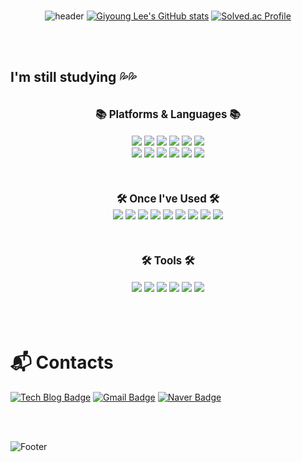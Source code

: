 <div align="center">
<br>

![header](https://capsule-render.vercel.app/api?type=waving&color=bbbbdd&height=300&section=header&text=Ha-Bu's%20GitHub&fontSize=90&fontColor=ffffff)
[![Giyoung Lee's GitHub stats](https://github-readme-stats.vercel.app/api?username=giyoung-Lee)](https://github.com/giyoung-Lee/github-readme-stats)
[![Solved.ac Profile](http://mazassumnida.wtf/api/generate_badge?boj=rldud112)](https://solved.ac/rldud112)


</div>
<br>
<br>


## I'm still studying 💦💦
<br>
<div align="center">
  <span style="font-size: larger;"><strong>📚 Platforms & Languages 📚</strong></span>
</div>
<br>
<div align="center">
<img src="https://img.shields.io/badge/JAVA-007396?style=flat-square&logo=java&logoColor=white">
<img src="https://img.shields.io/badge/Spring-6DB33F?style=flat-square&logo=Spring&logoColor=white"> 
<img src="https://img.shields.io/badge/mysql-4479A1?style=flat-square&logo=mysql&logoColor=white">
<img src="https://img.shields.io/badge/github-181717?style=flat-square&logo=github&logoColor=white">
<img src="https://img.shields.io/badge/linux-FCC624?style=flat-square&logo=linux&logoColor=black">
<img src="https://img.shields.io/badge/apache tomcat-F8DC75?style=flat-square&logo=apachetomcat&logoColor=white">
<br>
<img src="https://img.shields.io/badge/Python-3776AB.svg?&style=flat-square&logo=Python&logoColor=white"/>
<img src="https://img.shields.io/badge/Selenium-43B02A?style=flat-square&logo=Selenium&logoColor=white"/>
<img src="https://img.shields.io/badge/Android Studio-3DDC84?style=flat-square&logo=Android Studio&logoColor=white"/>
<img src="https://img.shields.io/badge/JSON-000000?style=flat-square&logo=json&logoColor=white"/>
<img src="https://img.shields.io/badge/hibernate-59666C?style=flat-square&logo=hibernate">
<img src="https://img.shields.io/badge/jira-0052CC?style=flat-square&logo=jira">

  
</div>
<br>
<br>
<br>


<div align="center">
  <span style="font-size: larger;"><strong>🛠 Once I've Used 🛠</strong></span>
</div>
<div align="center">
<img src="https://img.shields.io/badge/mariaDB-003545?style=flat-square&logo=mariaDB&logoColor=white">
<img src="https://img.shields.io/badge/javascript-F7DF1E?style=flat-square&logo=javascript&logoColor=black">
<img src="https://img.shields.io/badge/react-61DAFB?style=flat-square&logo=react&logoColor=black">
<img src="https://img.shields.io/badge/vue.js-4FC08D?style=flat-square&logo=vue.js&logoColor=white">
<img src="https://img.shields.io/badge/html-E34F26?style=flat-square&logo=html5&logoColor=white">
<img src="https://img.shields.io/badge/css-1572B6?style=flat-square&logo=css3&logoColor=white">
<img src="https://img.shields.io/badge/bootstrap-7952B3?style=flat-square&logo=bootstrap&logoColor=white">
<img src="https://img.shields.io/badge/amazonec2-FF9900?style=flat-square&logo=notion&logoColor=white">
<img src="https://img.shields.io/badge/Docker-2496ED?style=flat-square&logo=Docker&logoColor=white"/>

</div>
<br>
<br>
<br>


<div align="center">
  <span style="font-size: larger;"><strong>🛠 Tools 🛠</strong></span>
</div>
<br>
<div align="center">
<img src="https://img.shields.io/badge/intellijidea-000000?style=flat-square&logo=intellijidea&logoColor=white"/>
<img src="https://img.shields.io/badge/pycharm-000000?style=flat-square&logo=pycharm&logoColor=white"/>
<img src="https://img.shields.io/badge/Visual Studio Code-007ACC?style=flat-square&logo=Visual Studio Code&logoColor=white"/>
<img src="https://img.shields.io/badge/git-F05032?style=flat-square&logo=git&logoColor=white">
<img src="https://img.shields.io/badge/github-181717?style=flat-square&logo=github&logoColor=white">
<img src="https://img.shields.io/badge/notion-000000?style=flat-square&logo=notion&logoColor=white">

</div>
<br>
<br>
<br>


# :mailbox_with_mail: Contacts
[![Tech Blog Badge](http://img.shields.io/badge/-Tech%20blog-black?style=flat-square&logo=github&link=http://bit.ly/3AuHV5h)](https://sheer-legume-d73.notion.site/b0257ccf5f0d436bbf051ca3bbc2c8de)
[![Gmail Badge](https://img.shields.io/badge/Gmail-d14836?style=flat-square&logo=Gmail&logoColor=white&link=mailto:permilliyer@gmail.com)](mailto:permilliyer@gmail.com)
[![Naver Badge](https://img.shields.io/badge/Naver-03C75A?style=flat-square&logo=Naver&logoColor=white&link=mailto:rldud112@naver.com)](mailto:rldud112@naver.com)

<br>
<br>


![Footer](https://capsule-render.vercel.app/api?type=waving&color=bbbbdd&height=200&section=footer)
